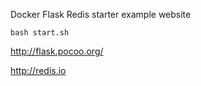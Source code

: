 Docker Flask Redis starter example website

```
bash start.sh
```

http://flask.pocoo.org/

http://redis.io
